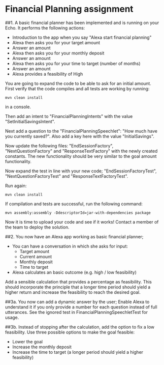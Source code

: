 # Financial Planning assignment

##1. A basic financial planner has been implemented and is running on your Echo. It performs the following actions:
- Introduction to the app when you say "Alexa start financial planning"
- Alexa then asks you for your target amount
- Answer an amount
- Alexa then asks you for your monthly deposit
- Answer an amount
- Alexa then asks you for your time to target (number of months)
- Answer an amount 
- Alexa provides a feasibility of High

You are going to expand the code to be able to ask for an initial amount.
First verify that the code compiles and all tests are working by running: 
   
``` 
mvn clean install
``` 
in a console.
    
Then add an intent to "FinancialPlanningIntents" with the value "SetInitialSavingsIntent".

Next add a question to the "FinancialPlanningSpeechlet": "How much have you currently saved?".
Also add a key here with the value "InitialSavings".
    
Now update the following files: "EndSessionFactory", "NextQuestionFactory" and "ResponseTextFactory" 
with the newly created constants. The new functionality should be very similar to the goal amount functionality.  

Now expand the test in line with your new code; "EndSessionFactoryTest", "NextQuestionFactoryTest" 
and "ResponseTextFactoryTest".

Run again:

``` 
mvn clean install
```

If compilation and tests are successful, run the following command:

```
mvn assembly:assembly -DdescriptorId=jar-with-dependencies package
```
   
Now it is time to upload your code and see if it works!
Contact a member of the team to deploy the solution.   

##2. You now have an Alexa app working as basic financial planner;
* You can have a conversation in which she asks for input:
    * Target amount
    * Current amount
    * Monthly deposit
    * Time to target
* Alexa calculates an basic outcome (e.g. high / low feasibility)

Add a sensible calculation that provides a percentage as feasibility. This 
should incorporate the principle that a longer time period should yield a 
higher return and increase the feasibility to reach the desired goal.

##3a. You now can add a dynamic answer by the user;
Enable Alexa to understand it if you only provide a number for each question instead of full utterances.
See the ignored test in FinancialPlanningSpeechletTest for usage.

##3b. Instead of stopping after the calculation, add the option to fix a low feasibility. Use three possible options to make the goal feasible:
* Lower the goal 
* Increase the monthly deposit
* Increase the time to target (a longer period should yield a higher feasibility) 
